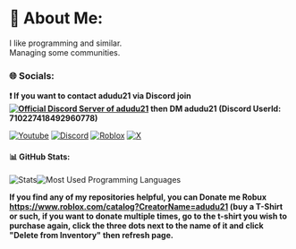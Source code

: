 # 💫 About Me:
I like programming and similar.<br>Managing some communities.


### 🌐 Socials:
**❗ If you want to contact adudu21 via Discord join [![Official Discord Server of adudu21](https://img.shields.io/badge/Discord-black.svg?logo=Discord&logoColor=white)](https://discord.gg/gUJvvFJktc) then DM adudu21 (Discord UserId: 710227418492960778)**

[![Youtube](https://img.shields.io/badge/Youtube-black.svg?logo=Youtube&logoColor=white)](https://www.youtube.com/@adudu21) 
[![Discord](https://img.shields.io/badge/Discord-black.svg?logo=Discord&logoColor=white)](https://discord.com/users/710227418492960778) 
[![Roblox](https://img.shields.io/badge/Roblox-black.svg?logo=Roblox&logoColor=white)](https://www.roblox.com/users/684075566/profile)
[![X](https://img.shields.io/badge/X-black.svg?logo=X&logoColor=white)](https://x.com/adudu21isme) 

#### 📊 GitHub Stats:
![Stats](https://github-readme-stats.vercel.app/api?username=adudu21isme&theme=dark&hide_border=false&include_all_commits=false&count_private=false)![Most Used Programming Languages](https://github-readme-stats.vercel.app/api/top-langs/?username=adudu21isme&theme=dark&hide_border=false&include_all_commits=false&count_private=false&layout=compact)

**If you find any of my repositories helpful, you can Donate me Robux https://www.roblox.com/catalog?CreatorName=adudu21 (buy a T-Shirt or such, if you want to donate multiple times, go to the t-shirt you wish to purchase again, click the three dots next to the name of it and click "Delete from Inventory" then refresh page.**
